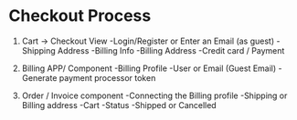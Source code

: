 # Checkout Process

1. Cart -> Checkout View
    -Login/Register or Enter an Email (as guest)
    -Shipping Address
    -Billing Info
        -Billing Address
        -Credit card / Payment

2. Billing APP/ Component
    -Billing Profile
        -User or Email (Guest Email)
        -Generate payment processor token

3. Order / Invoice component
    -Connecting the Billing profile
    -Shipping or Billing address
    -Cart
    -Status
        -Shipped or Cancelled